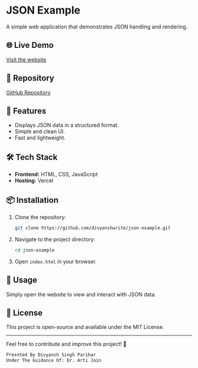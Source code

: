 # JSON Example

A simple web application that demonstrates JSON handling and rendering.

## 🌐 Live Demo
[Visit the website](https://json-example-valo.vercel.app/)

## 📂 Repository
[GitHub Repository](https://github.com/divyanshwrite/json-example)

## 🚀 Features
- Displays JSON data in a structured format.
- Simple and clean UI.
- Fast and lightweight.

## 🛠 Tech Stack
- **Frontend:** HTML, CSS, JavaScript
- **Hosting:** Vercel

## 📦 Installation

1. Clone the repository:
   ```bash
   git clone https://github.com/divyanshwrite/json-example.git
   ```
2. Navigate to the project directory:
   ```bash
   cd json-example
   ```
3. Open `index.html` in your browser.

## 🎯 Usage
Simply open the website to view and interact with JSON data.

## 📝 License
This project is open-source and available under the MIT License.

---

Feel free to contribute and improve this project! 🚀

```bash
Presnted By Divyansh Singh Parihar
Under The Guidance Of: Dr. Arti Jain
```
